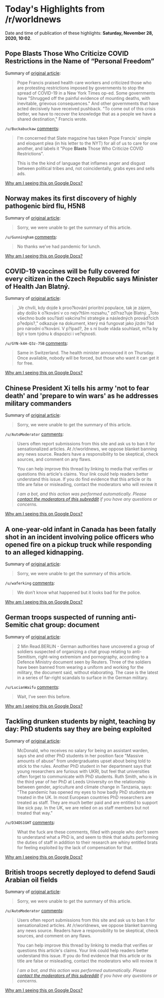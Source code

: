 # Today's Highlights from /r/worldnews

Date and time of publication of these highlights: **Saturday, November 28, 2020, 10:02**.

## Pope Blasts Those Who Criticize COVID Restrictions in the Name of “Personal Freedom”

Summary of [original article](https://slate.com/news-and-politics/2020/11/pope-francis-blasts-critics-covid-restrictions-personal-freedom.html?via=recirc_recent):

> Pope Francis praised health care workers and criticized those who are protesting restrictions imposed by governments to stop the spread of COVID-19 in a New York Times op-ed. Some governments have "Shrugged off the painful evidence of mounting deaths, with inevitable, grievous consequences." And other governments that have acted decisively have received pushback. "To come out of this crisis better, we have to recover the knowledge that as a people we have a shared destination," Francis wrote.

`/u/Buckabuckaw` [comments](https://www.reddit.com/r/worldnews/comments/k2n0pe/pope_blasts_those_who_criticize_covid/):

> I'm concerned that Slate magazine has taken Pope Francis' simple and eloquent plea (in his letter to the NYT) for all of us to care for one another, and labels it "Pope **Blasts** Those Who Criticize COVID Restrictions".
> 
> This is the the kind of language that inflames anger and disgust between political tribes and, not coincidentally, grabs eyes and sells ads.

[Why am I seeing this on Google Docs?](https://docs.google.com/document/d/1Dc6We63vOXIZsc0op-Bt4abqkYjXzOigalQqFxmvvbM/edit?usp=sharing)

## Norway makes its first discovery of highly pathogenic bird flu, H5N8

Summary of [original article](https://www.reuters.com/article/us-health-birdflu-norway/norway-makes-its-first-discovery-of-highly-pathogenic-bird-flu-idUSKBN28729O):

> Sorry, we were unable to get the summary of this article.

`/u/Gunningham` [comments](https://www.reddit.com/r/worldnews/comments/k2hppw/norway_makes_its_first_discovery_of_highly/):

> No thanks we’ve had pandemic for lunch.

[Why am I seeing this on Google Docs?](https://docs.google.com/document/d/1Dc6We63vOXIZsc0op-Bt4abqkYjXzOigalQqFxmvvbM/edit?usp=sharing)

## COVID-19 vaccines will be fully covered for every citizen in the Czech Republic says Minister of Health Jan Blatný.

Summary of [original article](https://ct24.ceskatelevize.cz/domaci/3232900-ockovani-proti-covidu-19-bude-pro-vsechny-obcany-zdarma-blatny-vyzyva-k-siroke-ucasti):

> „Ve chvíli, kdy dojde k proo?kování prioritní populace, tak je zájem, aby došlo k o?kování v co nejv?tším rozsahu," zd?raz?uje Blatný. „Toto všechno bude sou?ástí vakcina?ní strategie a následných provád?cích p?edpis?," odkazuje na dokument, který má fungovat jako jízdní ?ád pro národní o?kování. V p?ípad?, že s ní bude vláda souhlasit, m?la by být v tom týdnu k dispozici i ve?ejnosti.

`/u/GYN-k4H-Q3z-75B` [comments](https://www.reddit.com/r/worldnews/comments/k2k11n/covid19_vaccines_will_be_fully_covered_for_every/):

> Same in Switzerland. The health minister announced it on Thursday. Once available, nobody will be forced, but those who want it can get it for free.

[Why am I seeing this on Google Docs?](https://docs.google.com/document/d/1Dc6We63vOXIZsc0op-Bt4abqkYjXzOigalQqFxmvvbM/edit?usp=sharing)

## Chinese President Xi tells his army 'not to fear death' and 'prepare to win wars' as he addresses military commanders

Summary of [original article](https://www.dailymail.co.uk/news/article-8993473/Chinese-President-Xi-tells-army-not-fear-death-prepare-win-wars.html):

> Sorry, we were unable to get the summary of this article.

`/u/AutoModerator` [comments](https://www.reddit.com/r/worldnews/comments/k2iyi2/chinese_president_xi_tells_his_army_not_to_fear/):

> Users often report submissions from this site and ask us to ban it for sensationalized articles. At /r/worldnews, we oppose blanket banning any news source. Readers have a responsibility to be skeptical, check sources, and comment on any flaws.
> 
> You can help improve this thread by linking to media that verifies or questions this article's claims. Your link could help readers better understand this issue. If you do find evidence that this article or its title are false or misleading, contact the moderators who will review it
> 
> *I am a bot, and this action was performed automatically. Please [contact the moderators of this subreddit](/message/compose/?to=/r/worldnews) if you have any questions or concerns.*

[Why am I seeing this on Google Docs?](https://docs.google.com/document/d/1Dc6We63vOXIZsc0op-Bt4abqkYjXzOigalQqFxmvvbM/edit?usp=sharing)

## A one-year-old infant in Canada has been fatally shot in an incident involving police officers who opened fire on a pickup truck while responding to an alleged kidnapping.

Summary of [original article](https://www.theguardian.com/world/2020/nov/27/one-year-old-boy-shot-dead-during-alleged-kidnapping-in-canada):

> Sorry, we were unable to get the summary of this article.

`/u/waferking` [comments](https://www.reddit.com/r/worldnews/comments/k2oi5t/a_oneyearold_infant_in_canada_has_been_fatally/):

> We don’t know what happened but it looks bad for the police.

[Why am I seeing this on Google Docs?](https://docs.google.com/document/d/1Dc6We63vOXIZsc0op-Bt4abqkYjXzOigalQqFxmvvbM/edit?usp=sharing)

## German troops suspected of running anti-Semitic chat group: document

Summary of [original article](https://uk.reuters.com/article/us-germany-defence-antisemitism/german-troops-suspected-of-running-anti-semitic-chat-group-document-idUSKBN2872J7):

> 2 Min Read.BERLIN - German authorities have uncovered a group of soldiers suspected of organizing a chat group relating to anti-Semitism, right-wing extremism and pornography, according to a Defence Ministry document seen by Reuters. Three of the soldiers have been banned from wearing a uniform and working for the military, the document said, without elaborating. The case is the latest in a series of far-right scandals to surface in the German military.

`/u/LucianWaifu` [comments](https://www.reddit.com/r/worldnews/comments/k2h63f/german_troops_suspected_of_running_antisemitic/):

> Wait, I’ve seen this before.

[Why am I seeing this on Google Docs?](https://docs.google.com/document/d/1Dc6We63vOXIZsc0op-Bt4abqkYjXzOigalQqFxmvvbM/edit?usp=sharing)

## Tackling drunken students by night, teaching by day: PhD students say they are being exploited

Summary of [original article](https://www.theguardian.com/education/2020/nov/28/tackling-drunken-students-by-night-teaching-by-day-phd-students-say-they-are-being-exploited):

> McDonald, who receives no salary for being an assistant warden, says she and other PhD students in her position face "Massive amounts of abuse" from undergraduates upset about being told to stick to the rules. Another PhD student in her department says that young researchers are furious with UKRI, but feel that universities often forget to communicate with PhD students. Ruth Smith, who is in the third year of her PhD at Leeds University on the relationship between gender, agriculture and climate change in Tanzania, says: "The pandemic has opened my eyes to how badly PhD students are treated in the UK. In most European countries PhD researchers are treated as staff. They are much better paid and are entitled to support like sick pay. In the UK, we are relied on as staff members but not treated that way."

`/u/D34DS1GHT` [comments](https://www.reddit.com/r/worldnews/comments/k2m92z/tackling_drunken_students_by_night_teaching_by/):

> What the fuck are these comments, filled with people who don't seem to understand what a PhD is, and seem to think that adults performing the duties of staff in addition to their research are whiny entitled brats for feeling exploited by the lack of compensation for that.

[Why am I seeing this on Google Docs?](https://docs.google.com/document/d/1Dc6We63vOXIZsc0op-Bt4abqkYjXzOigalQqFxmvvbM/edit?usp=sharing)

## British troops secretly deployed to defend Saudi Arabian oil fields

Summary of [original article](https://www.independent.co.uk/news/uk/politics/uk-troops-saudi-arabia-arms-oil-fields-mod-parliament-secret-b1762474.html):

> Sorry, we were unable to get the summary of this article.

`/u/AutoModerator` [comments](https://www.reddit.com/r/worldnews/comments/k2iruk/british_troops_secretly_deployed_to_defend_saudi/):

> Users often report submissions from this site and ask us to ban it for sensationalized articles. At /r/worldnews, we oppose blanket banning any news source. Readers have a responsibility to be skeptical, check sources, and comment on any flaws.
> 
> You can help improve this thread by linking to media that verifies or questions this article's claims. Your link could help readers better understand this issue. If you do find evidence that this article or its title are false or misleading, contact the moderators who will review it
> 
> *I am a bot, and this action was performed automatically. Please [contact the moderators of this subreddit](/message/compose/?to=/r/worldnews) if you have any questions or concerns.*

[Why am I seeing this on Google Docs?](https://docs.google.com/document/d/1Dc6We63vOXIZsc0op-Bt4abqkYjXzOigalQqFxmvvbM/edit?usp=sharing)

